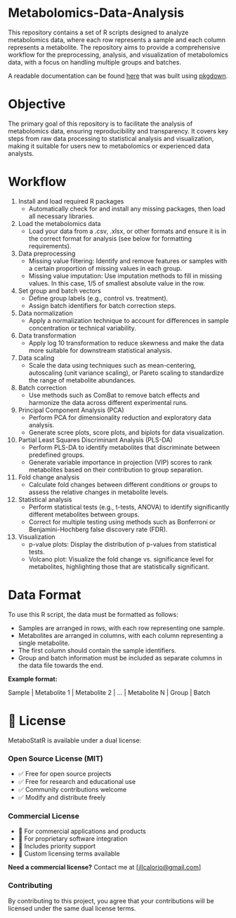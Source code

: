 # Metabolomics-Data-Analysis

This repository contains a set of R scripts designed to analyze metabolomics data, where each row represents a sample and each column represents a metabolite. The repository aims to provide a comprehensive workflow for the preprocessing, analysis, and visualization of metabolomics data, with a focus on handling multiple groups and batches.

A readable documentation can be found [here](https://jllcalorio.github.io/MetaboStatR/reference/index.html) that was built using [pkgdown](https://pkgdown.r-lib.org/).

# Objective

The primary goal of this repository is to facilitate the analysis of metabolomics data, ensuring reproducibility and transparency. It covers key steps from raw data processing to statistical analysis and visualization, making it suitable for users new to metabolomics or experienced data analysts.

# Workflow

1.  Install and load required R packages
     -  Automatically check for and install any missing packages, then load all necessary libraries.
2.  Load the metabolomics data
     -  Load your data from a .csv, .xlsx, or other formats and ensure it is in the correct format for analysis (see below for formatting requirements).
3. Data preprocessing
     -  Missing value filtering: Identify and remove features or samples with a certain proportion of missing values in each group.
     -  Missing value imputation: Use imputation methods to fill in missing values. In this case, 1/5 of smallest absolute value in the row.
4. Set group and batch vectors
     -  Define group labels (e.g., control vs. treatment).
     -  Assign batch identifiers for batch correction steps.
5. Data normalization
     -  Apply a normalization technique to account for differences in sample concentration or technical variability.
6. Data transformation
     -  Apply log 10 transformation to reduce skewness and make the data more suitable for downstream statistical analysis.
7. Data scaling
     -  Scale the data using techniques such as mean-centering, autoscaling (unit variance scaling), or Pareto scaling to standardize the range of metabolite abundances.
8. Batch correction
     -  Use methods such as ComBat to remove batch effects and harmonize the data across different experimental runs.
9. Principal Component Analysis (PCA)
     -  Perform PCA for dimensionality reduction and exploratory data analysis.
     -  Generate scree plots, score plots, and biplots for data visualization.
10. Partial Least Squares Discriminant Analysis (PLS-DA)
     -  Perform PLS-DA to identify metabolites that discriminate between predefined groups.
     -  Generate variable importance in projection (VIP) scores to rank metabolites based on their contribution to group separation.
11. Fold change analysis
     -  Calculate fold changes between different conditions or groups to assess the relative changes in metabolite levels.
12. Statistical analysis
     -  Perform statistical tests (e.g., t-tests, ANOVA) to identify significantly different metabolites between groups.
     -  Correct for multiple testing using methods such as Bonferroni or Benjamini-Hochberg false discovery rate (FDR).
13. Visualization
     -  p-value plots: Display the distribution of p-values from statistical tests.
     -  Volcano plot: Visualize the fold change vs. significance level for metabolites, highlighting those that are statistically significant.

# Data Format

To use this R script, the data must be formatted as follows:
-  Samples are arranged in rows, with each row representing one sample.
-  Metabolites are arranged in columns, with each column representing a single metabolite.
-  The first column should contain the sample identifiers.
-  Group and batch information must be included as separate columns in the data file towards the end.

**Example format:**

Sample | Metabolite 1 | Metabolite 2 | ... | Metabolite N | Group | Batch

# 📄 License

MetaboStatR is available under a dual license:

### Open Source License (MIT)
- ✅ Free for open source projects
- ✅ Free for research and educational use
- ✅ Community contributions welcome
- ✅ Modify and distribute freely

### Commercial License
- 💼 For commercial applications and products
- 💼 For proprietary software integration
- 💼 Includes priority support
- 💼 Custom licensing terms available

**Need a commercial license?** Contact me at [jllcalorio@gmail.com]

### Contributing
By contributing to this project, you agree that your contributions will be licensed under the same dual license terms.
